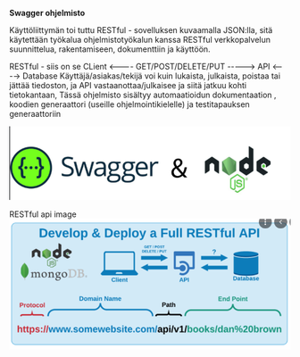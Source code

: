 <b> Swagger ohjelmisto </b>

Käyttöliittymän toi tuttu RESTful - sovelluksen kuvaamalla JSON:lla, 
sitä käytettään työkalua ohjelmistotyökalun kanssa RESTful verkkopalvelun suunnittelua, rakentamiseen, dokumenttiin ja käyttöön.

RESTful - siis on se CLient <---- GET/POST/DELETE/PUT -----> API <----> Database
Käyttäjä/asiakas/tekijä voi kuin lukaista, julkaista, poistaa tai jättää tiedoston, ja API vastaanottaa/julkaisee ja siitä jatkuu kohti tietokantaan,
Tässä ohjelmisto sisältyy automaatioidun dokumentaation , koodien generaattori (useille ohjelmointikielelle) ja testitapauksen generaattoriin

![Alt text](SwaggerJS-1.PNG?raw=true "None")


RESTful api image <br>
![Alt text](Restful-1.PNG?raw=true "None")

